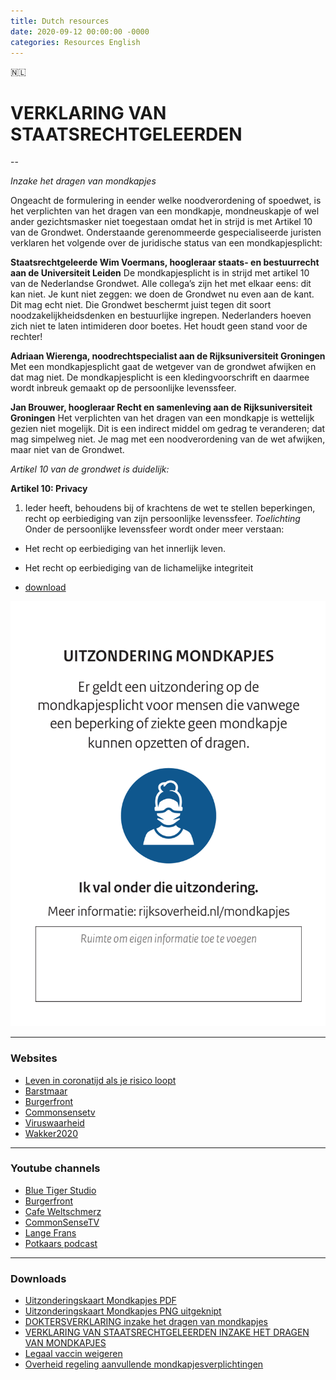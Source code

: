 ```yaml
---
title: Dutch resources
date: 2020-09-12 00:00:00 -0000
categories: Resources English
---
```


🇳🇱

# VERKLARING VAN STAATSRECHTGELEERDEN
--

*Inzake het dragen van mondkapjes*

Ongeacht de formulering in eender welke noodverordening of spoedwet, is het verplichten van het
dragen van een mondkapje, mondneuskapje of wel ander gezichtsmasker niet toegestaan omdat het
in strijd is met Artikel 10 van de Grondwet. Onderstaande gerenommeerde gespecialiseerde juristen
verklaren het volgende over de juridische status van een mondkapjesplicht:

**Staatsrechtgeleerde Wim Voermans, hoogleraar staats- en bestuurrecht aan de Universiteit Leiden**
De mondkapjesplicht is in strijd met artikel 10 van de Nederlandse Grondwet. Alle collega’s zijn het met elkaar eens: dit kan niet. Je kunt niet zeggen: we doen de Grondwet nu even aan de kant. Dit mag echt niet. Die Grondwet beschermt juist tegen dit soort noodzakelijkheidsdenken en bestuurlijke ingrepen.
Nederlanders hoeven zich niet te laten intimideren door boetes. Het houdt geen stand voor de rechter!

**Adriaan Wierenga, noodrechtspecialist aan de Rijksuniversiteit Groningen**
Met een mondkapjesplicht gaat de wetgever van de grondwet afwijken en dat mag niet. De mondkapjesplicht is een kledingvoorschrift en daarmee wordt inbreuk gemaakt op de persoonlijke levenssfeer.

**Jan Brouwer, hoogleraar Recht en samenleving aan de Rijksuniversiteit Groningen**
Het verplichten van het dragen van een mondkapje is wettelijk gezien niet mogelijk. Dit is een indirect middel om gedrag te veranderen; dat mag simpelweg niet. Je mag met een noodverordening van de wet afwijken, maar niet van de Grondwet.

*Artikel 10 van de grondwet is duidelijk:*

**Artikel 10: Privacy**
1. Ieder heeft, behoudens bij of krachtens de wet te stellen beperkingen, recht op eerbiediging van zijn persoonlijke levenssfeer.
*Toelichting*
Onder de persoonlijke levenssfeer wordt onder meer verstaan:
- Het recht op eerbiediging van het innerlijk leven.
- Het recht op eerbiediging van de lichamelijke integriteit 

- [download](/downloads/VERKLARING_VAN_STAATSRECHTGELEERDEN_INZAKE_HET_DRAGEN_VAN_MONDKAPJES.pdf)

![uitzonderingskaart-mondkapjes](/downloads/uitzonderingskaart-mondkapjes.png)

----

### Websites

- [Leven in coronatijd als je risico loopt](https://www.vilans.nl/leven-in-coronatijd-als-je-risico-loopt#item1)
- [Barstmaar](https://www.barstmaar.eu/)
- [Burgerfront](https://www.burgerfront.nl/)
- [Commonsensetv](https://commonsensetv.nl/)
- [Viruswaarheid](https://viruswaarheid.nl/)
- [Wakker2020](http://wakker2020.nl/)

----

### Youtube channels

- [Blue Tiger Studio](https://www.youtube.com/channel/UCuwWXfh9Dk5OD6sdzSOcYiQ)
- [Burgerfront](https://www.youtube.com/channel/UCag8gVe_cFh0DU3hDlZCldw)
- [Cafe Weltschmerz](https://www.youtube.com/channel/UClK9f1anqhuSaqDN5YE-wfw)
- [CommonSenseTV](https://www.youtube.com/channel/UCl2_dKgwJ42gomtEbFsdODw)
- [Lange Frans](https://www.youtube.com/user/LangeFransTV)
- [Potkaars podcast](https://www.youtube.com/channel/UCh9dkmMSTldAfVPxgT5THfg)

----

### Downloads

- [Uitzonderingskaart Mondkapjes PDF](/downloads/uitzonderingskaart-mondkapjes.pdf)
- [Uitzonderingskaart Mondkapjes PNG uitgeknipt](/downloads/uitzonderingskaart-mondkapjes.png)
- [DOKTERSVERKLARING inzake het dragen van mondkapjes](/downloads/DOKTERSVERKLARING-inzake-het-dragen-van-mondkapjes.pdf)
- [VERKLARING VAN STAATSRECHTGELEERDEN INZAKE HET DRAGEN VAN MONDKAPJES](/downloads/VERKLARING_VAN_STAATSRECHTGELEERDEN_INZAKE_HET_DRAGEN_VAN_MONDKAPJES.pdf)
- [Legaal vaccin weigeren](/downloads/Legaal_vaccin_weigeren.pdf)
- [Overheid regeling aanvullende mondkapjesverplichtingen](/downloads/regeling-aanvullende-mondkapjesverplichtingen-covid-19.pdf)
